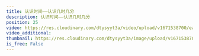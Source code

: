 ```yaml
---
title: 认识时间——认识几时几分
description: 认识时间——认识几时几分
position: 25
video: https://res.cloudinary.com/dtysyyt3a/video/upload/v1671538700/easymath/2年级上/07单元认识时间（认识几时几分）/wxq73142vjlfkpmugzos.mp4
video_additional: 
thumbnail: https://res.cloudinary.com/dtysyyt3a/image/upload/v1671538702/easymath/2年级上/07单元认识时间（认识几时几分）/vw2nsawujbebhsmks2f4.png
is_free: False
---
```

